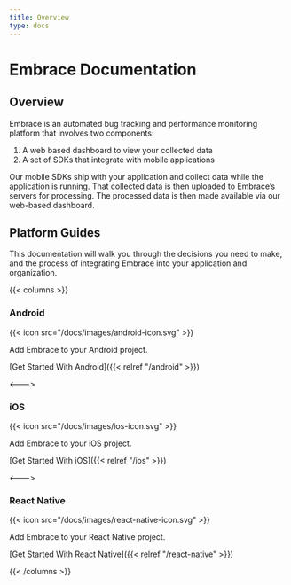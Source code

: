 ```yaml
---
title: Overview
type: docs
---
```


# Embrace Documentation

## Overview

Embrace is an automated bug tracking and performance monitoring platform that involves two components:

1. A web based dashboard to view your collected data
2. A set of SDKs that integrate with mobile applications

Our mobile SDKs ship with your application and collect data while the
application is running. That collected data is then uploaded to Embrace’s
servers for processing. The processed data is then made available via our
web-based dashboard.

## Platform Guides

This documentation will walk you through the decisions you need to make, and the
process of integrating Embrace into your application and organization.

{{< columns >}}


### **Android**

{{< icon src="/docs/images/android-icon.svg" >}}

Add Embrace to your Android project.

[Get Started With Android]({{< relref "/android" >}})

<--->

### **iOS**

{{< icon src="/docs/images/ios-icon.svg" >}}

Add Embrace to your iOS project.

[Get Started With iOS]({{< relref "/ios" >}})


<--->

### **React Native**

{{< icon src="/docs/images/react-native-icon.svg" >}}

Add Embrace to your React Native project.

[Get Started With React Native]({{< relref "/react-native" >}})


{{< /columns >}}

